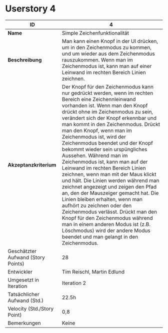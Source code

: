 ﻿# Userstory 4  

|**ID**|4|
|-|-|
|**Name**|Simple Zeichenfunktionalität|
|**Beschreibung**|Man kann einen Knopf in der UI drücken, um in den Zeichenmodus zu kommen, und um wieder aus dem Zeichenmodus rauszukommen. Wenn man im Zeichenmodus ist, kann man auf einer Leinwand im rechten Bereich Linien zeichnen.|  
|**Akzeptanzkriterium**|Der Knopf für den Zeichenmodus kann nur gedrückt werden, wenn im rechten Bereich eine Zeichennleinwand vorhanden ist. Wenn man den Knopf drückt ohne im Zeichenmodus zu sein, verändert sich der Knopf erkennbar und man kommt in den Zeichenmodus. Drückt man den Knopf, wenn man im Zeichenmodus ist, wird der Zeichenmodus beendet und der Knopf bekommt wieder sein urspüngliches Aussehen. Während man im Zeichenmodus ist, kann man auf der Leinwand im rechten Bereich Linien zeichnen, wenn man mit der Maus klickt und hält. Die Linien werden während man zeichnet angezeigt und zeigen den Pfad an, den der Mauszeiger gemacht hat. Die Linien bleiben erhalten, wenn man aufhört zu zeichnen oder den Zeichenmodus verlässt. Drückt man den Knopf für den Zeichenmodus während man in einem anderen Modus ist (z.B. Löschmodus) wird der andere Modus beendet und man gelangt in den Zeichenmodus.|
|Geschätzter Aufwand (Story Points)|28|
|Entwickler|Tim Reischl, Martin Edlund|
|Umgesetzt in Iteration|Iteration 2|
|Tatsächlicher Aufwand (Std.)|22.5h|
|Velocity (Std./Story Point)|0,8|
|Bemerkungen|Keine|